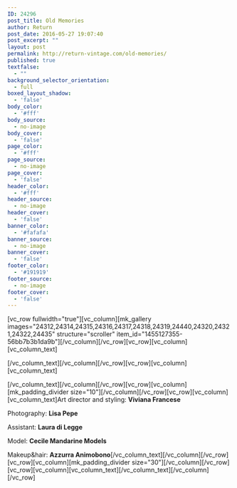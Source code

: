 ```yaml
---
ID: 24296
post_title: Old Memories
author: Return
post_date: 2016-05-27 19:07:40
post_excerpt: ""
layout: post
permalink: http://return-vintage.com/old-memories/
published: true
textfalse:
  - ""
background_selector_orientation:
  - full
boxed_layout_shadow:
  - 'false'
body_color:
  - '#fff'
body_source:
  - no-image
body_cover:
  - 'false'
page_color:
  - '#fff'
page_source:
  - no-image
page_cover:
  - 'false'
header_color:
  - '#fff'
header_source:
  - no-image
header_cover:
  - 'false'
banner_color:
  - '#fafafa'
banner_source:
  - no-image
banner_cover:
  - 'false'
footer_color:
  - '#191919'
footer_source:
  - no-image
footer_cover:
  - 'false'
---
```

[vc_row fullwidth="true"][vc_column][mk_gallery images="24312,24314,24315,24316,24317,24318,24319,24440,24320,24321,24322,24435" structure="scroller" item_id="1455127355-56bb7b3b1da9b"][/vc_column][/vc_row][vc_row][vc_column][vc_column_text]

[/vc_column_text][/vc_column][/vc_row][vc_row][vc_column][vc_column_text]

[/vc_column_text][/vc_column][/vc_row][vc_row][vc_column][mk_padding_divider size="10"][/vc_column][/vc_row][vc_row][vc_column][vc_column_text]Art director and styling: <strong>Viviana Francese</strong>

Photography: <strong>Lisa Pepe</strong>

Assistant: <strong>Laura di Legge</strong>

<span style="font-weight: 400;">Model: <strong>Cecile Mandarine Models</strong></span>

<span style="font-weight: 400;">Makeup&amp;hair: <strong>Azzurra Animobono</strong></span>[/vc_column_text][/vc_column][/vc_row][vc_row][vc_column][mk_padding_divider size="30"][/vc_column][/vc_row][vc_row][vc_column][vc_column_text][/vc_column_text][/vc_column][/vc_row]